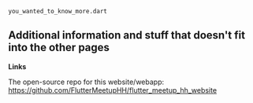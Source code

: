`you_wanted_to_know_more.dart`

## Additional information and stuff that doesn't fit into the other pages

**Links**

The open-source repo for this website/webapp: https://github.com/FlutterMeetupHH/flutter_meetup_hh_website